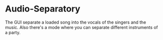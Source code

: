 # Audio-Separatory
The GUI separate a loaded song into the vocals of the singers and the music. Also there's a mode where you can separate different instruments of a party.
